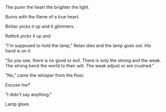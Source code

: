 The purer the heart the brighter the light. 

Burns with the flame of a true heart. 

Boltac picks it up and it glimmers. 

Rattick picks it up and 


"I'm supposed to hold the lamp," Relan dies and the lamp goes out. His hand is on it. 

"So you see, there is no good or evil. There is only the strong and the weak. The strong bend the world to their will. The weak adjust or are crushed."

"No," came the whisper from the floor. 

Excuse me?

"I didn't say anything."

Lamp gloes